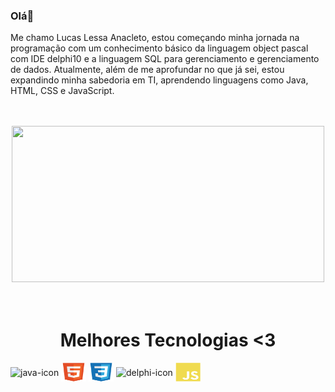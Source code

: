 ### Olá👋
Me chamo Lucas Lessa Anacleto, estou começando minha jornada na programação com um conhecimento básico da linguagem object pascal com IDE delphi10 e a linguagem SQL para gerenciamento e gerenciamento de dados. Atualmente, além de me aprofundar no que já sei, estou expandindo minha sabedoria em TI, aprendendo linguagens como Java, HTML, CSS e JavaScript.
<br>
<br>
<br>
<!--
**LucasLessaAnacleto/LucasLessaAnacleto** is a ✨ _special_ ✨ repository because its `README.md` (this file) appears on your GitHub profile.

Here are some ideas to get you started:

- 🔭 I’m currently working on ...
- 🌱 I’m currently learning ...
- 👯 I’m looking to collaborate on ...
- 🤔 I’m looking for help with ...
- 💬 Ask me about ...
- 📫 How to reach me: ...
- 😄 Pronouns: ...
- ⚡ Fun fact: ...
-->
<div align="center">
  
  <img  height="250em" width="500em" src="https://github-readme-stats.vercel.app/api?username=LucasLessaAnacleto&show_icons=true&theme=transparent&include_all_commits=true&count_private=true"/>
<!--  <img align="right" height="150em" src="https://github-readme-stats.vercel.app/api/top-langs/?username=LucasLessaAnacleto&layout=compact&langs_count=16&theme=great-gatsby"/> -->
</div> 
<br>

<div  align="left"> 
<br>
   <!-- <img align="left" height="250" alt="coding-time" src="code.gif"> -->
    <h1 align="center">Melhores Tecnologias <3</h1>
    <img align="center" height="30" width="40" alt="java-icon" src="https://github.com/LucasLessaAnacleto/Projeto-The-Last-of-us/blob/master/src/images/java-icon.svg">
    <img align="center" height="30" width="40" alt="html-icon" src="https://raw.githubusercontent.com/devicons/devicon/master/icons/html5/html5-original.svg">
    <img align="center" height="30" width="40" alt="css-icon" src="https://raw.githubusercontent.com/devicons/devicon/master/icons/css3/css3-original.svg">
    <img align="center" height="40" width="50" alt="delphi-icon" src="https://github.com/LucasLessaAnacleto/Projeto-The-Last-of-us/blob/master/src/images/delphi-icon.svg">
    <img align="center" height="30" width="40" alt="js-icon"  src="https://raw.githubusercontent.com/devicons/devicon/master/icons/javascript/javascript-plain.svg">     
</div>
<br><br>
  
<!--![Snake animation](https://github.com/LucasLessaAnacleto/LucasLessaAnacleto/blob/output/github-contribution-grid-snake.svg)-->


